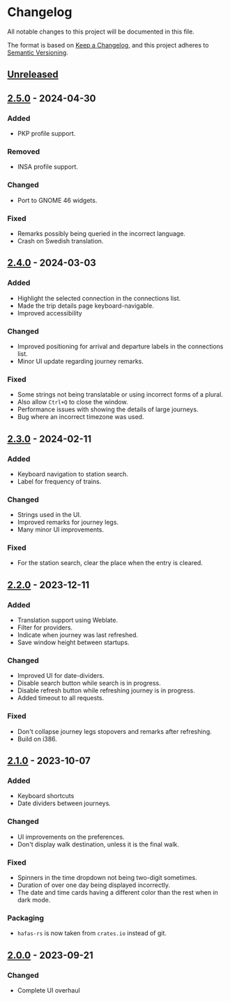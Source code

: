 # Changelog
All notable changes to this project will be documented in this file.

The format is based on [Keep a Changelog](https://keepachangelog.com/en/1.0.0/),
and this project adheres to [Semantic Versioning](https://semver.org/spec/v2.0.0.html).

## [Unreleased]

## [2.5.0] - 2024-04-30

### Added

- PKP profile support.

### Removed

- INSA profile support.

### Changed

- Port to GNOME 46 widgets.

### Fixed

- Remarks possibly being queried in the incorrect language.
- Crash on Swedish translation.

## [2.4.0] - 2024-03-03

### Added

- Highlight the selected connection in the connections list.
- Made the trip details page keyboard-navigable.
- Improved accessibility

### Changed

- Improved positioning for arrival and departure labels in the connections list.
- Minor UI update regarding journey remarks.

### Fixed

- Some strings not being translatable or using incorrect forms of a plural.
- Also allow `Ctrl+Q` to close the window.
- Performance issues with showing the details of large journeys.
- Bug where an incorrect timezone was used.

## [2.3.0] - 2024-02-11

### Added

- Keyboard navigation to station search.
- Label for frequency of trains.

### Changed

- Strings used in the UI.
- Improved remarks for journey legs.
- Many minor UI improvements.

### Fixed

- For the station search, clear the place when the entry is cleared.

## [2.2.0] - 2023-12-11

### Added

- Translation support using Weblate.
- Filter for providers.
- Indicate when journey was last refreshed.
- Save window height between startups.

### Changed

- Improved UI for date-dividers.
- Disable search button while search is in progress.
- Disable refresh button while refreshing journey is in progress.
- Added timeout to all requests.

### Fixed

- Don't collapse journey legs stopovers and remarks after refreshing.
- Build on i386.

## [2.1.0] - 2023-10-07

### Added

- Keyboard shortcuts
- Date dividers between journeys.

### Changed

- UI improvements on the preferences.
- Don't display walk destination, unless it is the final walk.

### Fixed

- Spinners in the time dropdown not being two-digit sometimes.
- Duration of over one day being displayed incorrectly.
- The date and time cards having a different color than the rest when in dark mode.

### Packaging

- `hafas-rs` is now taken from `crates.io` instead of git.

## [2.0.0] - 2023-09-21

### Changed

- Complete UI overhaul

[Unreleased]: https://gitlab.com/schmiddi-on-mobile/railway/-/compare/2.5.0...master
[2.5.0]: https://gitlab.com/schmiddi-on-mobile/railway/-/compare/2.4.0...2.5.0
[2.4.0]: https://gitlab.com/schmiddi-on-mobile/railway/-/compare/2.3.0...2.4.0
[2.3.0]: https://gitlab.com/schmiddi-on-mobile/railway/-/compare/2.2.0...2.3.0
[2.2.0]: https://gitlab.com/schmiddi-on-mobile/railway/-/compare/2.1.0...2.2.0
[2.1.0]: https://gitlab.com/schmiddi-on-mobile/railway/-/compare/2.0.0...2.1.0
[2.0.0]: https://gitlab.com/schmiddi-on-mobile/railway/-/compare/1.5.0...2.0.0

